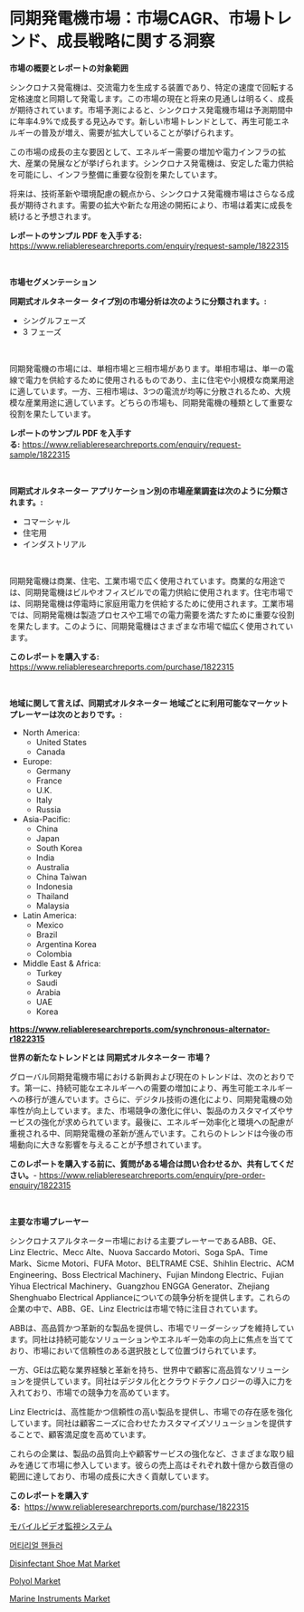 <p><h1>同期発電機市場：市場CAGR、市場トレンド、成長戦略に関する洞察</h1></p><p><strong>市場の概要とレポートの対象範囲</strong></p>
<p><p>シンクロナス発電機は、交流電力を生成する装置であり、特定の速度で回転する定格速度と同期して発電します。この市場の現在と将来の見通しは明るく、成長が期待されています。市場予測によると、シンクロナス発電機市場は予測期間中に年率4.9%で成長する見込みです。新しい市場トレンドとして、再生可能エネルギーの普及が増え、需要が拡大していることが挙げられます。</p><p>この市場の成長の主な要因として、エネルギー需要の増加や電力インフラの拡大、産業の発展などが挙げられます。シンクロナス発電機は、安定した電力供給を可能にし、インフラ整備に重要な役割を果たしています。</p><p>将来は、技術革新や環境配慮の観点から、シンクロナス発電機市場はさらなる成長が期待されます。需要の拡大や新たな用途の開拓により、市場は着実に成長を続けると予想されます。</p></p>
<p><strong>レポートのサンプル PDF を入手する:</strong> <a href="https://www.reliableresearchreports.com/enquiry/request-sample/1822315">https://www.reliableresearchreports.com/enquiry/request-sample/1822315</a></p>
<p>&nbsp;</p>
<p><strong>市場セグメンテーション</strong></p>
<p><strong>同期式オルタネーター タイプ別の市場分析は次のように分類されます。:</strong></p>
<p><ul><li>シングルフェーズ</li><li>3 フェーズ</li></ul></p>
<p>&nbsp;</p>
<p><p>同期発電機の市場には、単相市場と三相市場があります。単相市場は、単一の電線で電力を供給するために使用されるものであり、主に住宅や小規模な商業用途に適しています。一方、三相市場は、3つの電流が均等に分散されるため、大規模な産業用途に適しています。どちらの市場も、同期発電機の種類として重要な役割を果たしています。</p></p>
<p><strong>レポートのサンプル PDF を入手する:</strong>&nbsp;<a href="https://www.reliableresearchreports.com/enquiry/request-sample/1822315">https://www.reliableresearchreports.com/enquiry/request-sample/1822315</a></p>
<p>&nbsp;</p>
<p><strong> 同期式オルタネーター アプリケーション別の市場産業調査は次のように分類されます。:</strong></p>
<p><ul><li>コマーシャル</li><li>住宅用</li><li>インダストリアル</li></ul></p>
<p>&nbsp;</p>
<p><p>同期発電機は商業、住宅、工業市場で広く使用されています。商業的な用途では、同期発電機はビルやオフィスビルでの電力供給に使用されます。住宅市場では、同期発電機は停電時に家庭用電力を供給するために使用されます。工業市場では、同期発電機は製造プロセスや工場での電力需要を満たすために重要な役割を果たします。このように、同期発電機はさまざまな市場で幅広く使用されています。</p></p>
<p><strong>このレポートを購入する:</strong>&nbsp; <a href="https://www.reliableresearchreports.com/purchase/1822315">https://www.reliableresearchreports.com/purchase/1822315</a></p>
<p>&nbsp;</p>
<p><strong>地域に関して言えば、同期式オルタネーター 地域ごとに利用可能なマーケットプレーヤーは次のとおりです。:</strong></p>
<p><ul>
    <li>
        North America:
        <ul>
            <li>United States</li>
            <li>Canada</li>
        </ul>
    </li>
    <li>
        Europe:
        <ul>
            <li>Germany</li>
            <li>France</li>
            <li>U.K.</li>
            <li>Italy</li>
            <li>Russia</li>
        </ul>
    </li>
    <li>
        Asia-Pacific:
        <ul>
            <li>China</li>
            <li>Japan</li>
            <li>South Korea</li>
            <li>India</li>
            <li>Australia</li>
            <li>China Taiwan</li>
            <li>Indonesia</li>
            <li>Thailand</li>
            <li>Malaysia</li>
        </ul>
    </li>
    <li>
        Latin America:
        <ul>
            <li>Mexico</li>
            <li>Brazil</li>
            <li>Argentina Korea</li>
            <li>Colombia</li>
        </ul>
    </li>
    <li>
        Middle East & Africa:
        <ul>
            <li>Turkey</li>
            <li>Saudi</li>
            <li>Arabia</li>
            <li>UAE</li>
            <li>Korea</li>
        </ul>
    </li>
    </ul></p>
<p><strong><a href="https://www.reliableresearchreports.com/synchronous-alternator-r1822315">https://www.reliableresearchreports.com/synchronous-alternator-r1822315</a></strong>&nbsp;</p>
<p><strong>世界の新たなトレンドとは 同期式オルタネーター 市場？</strong></p>
<p><p>グローバル同期発電機市場における新興および現在のトレンドは、次のとおりです。第一に、持続可能なエネルギーへの需要の増加により、再生可能エネルギーへの移行が進んでいます。さらに、デジタル技術の進化により、同期発電機の効率性が向上しています。また、市場競争の激化に伴い、製品のカスタマイズやサービスの強化が求められています。最後に、エネルギー効率化と環境への配慮が重視される中、同期発電機の革新が進んでいます。これらのトレンドは今後の市場動向に大きな影響を与えることが予想されています。</p></p>
<p><strong>このレポートを購入する前に、質問がある場合は問い合わせるか、共有してください。</strong>- <a href="https://www.reliableresearchreports.com/enquiry/pre-order-enquiry/1822315">https://www.reliableresearchreports.com/enquiry/pre-order-enquiry/1822315</a></p>
<p>&nbsp;</p>
<p><strong>主要な市場プレーヤー</strong></p>
<p><p>シンクロナスアルタネーター市場における主要プレーヤーであるABB、GE、Linz Electric、Mecc Alte、Nuova Saccardo Motori、Soga SpA、Time Mark、Sicme Motori、FUFA Motor、BELTRAME CSE、Shihlin Electric、ACM Engineering、Boss Electrical Machinery、Fujian Mindong Electric、Fujian Yihua Electrical Machinery、Guangzhou ENGGA Generator、Zhejiang Shenghuabo Electrical Applianceについての競争分析を提供します。これらの企業の中で、ABB、GE、Linz Electricは市場で特に注目されています。</p><p>ABBは、高品質かつ革新的な製品を提供し、市場でリーダーシップを維持しています。同社は持続可能なソリューションやエネルギー効率の向上に焦点を当てており、市場において信頼性のある選択肢として位置づけられています。</p><p>一方、GEは広範な業界経験と革新を持ち、世界中で顧客に高品質なソリューションを提供しています。同社はデジタル化とクラウドテクノロジーの導入に力を入れており、市場での競争力を高めています。</p><p>Linz Electricは、高性能かつ信頼性の高い製品を提供し、市場での存在感を強化しています。同社は顧客ニーズに合わせたカスタマイズソリューションを提供することで、顧客満足度を高めています。</p><p>これらの企業は、製品の品質向上や顧客サービスの強化など、さまざまな取り組みを通じて市場に参入しています。彼らの売上高はそれぞれ数十億から数百億の範囲に達しており、市場の成長に大きく貢献しています。</p></p>
<p><strong>このレポートを購入する:</strong>&nbsp;&nbsp;<a href="https://www.reliableresearchreports.com/purchase/1822315">https://www.reliableresearchreports.com/purchase/1822315</a></p>
<p><p><a href="https://medium.com/@samirmayert28/%E3%83%A2%E3%83%90%E3%82%A4%E3%83%AB%E3%83%93%E3%83%87%E3%82%AA%E7%9B%A3%E8%A6%96%E3%82%B7%E3%82%B9%E3%83%86%E3%83%A0%E5%B8%82%E5%A0%B4-%E7%AB%B6%E4%BA%89%E5%88%86%E6%9E%90-%E5%B8%82%E5%A0%B4%E5%8B%95%E5%90%91-%E3%81%8A%E3%82%88%E3%81%B32031%E5%B9%B4%E3%81%BE%E3%81%A7%E3%81%AE%E4%BA%88%E6%B8%AC-eb9a9bba48f3">モバイルビデオ監視システム</a></p><p><a href="https://medium.com/@alanperkins1921/%EC%9E%AC%EB%A3%8C-%ED%95%B8%EB%93%A4%EB%9F%AC-%EC%8B%9C%EC%9E%A5-%EA%B7%9C%EB%AA%A8-cagr-%ED%8A%B8%EB%A0%8C%EB%93%9C-2024-2030-45e5e02a3684">머티리얼 핸들러</a></p><p><a href="https://www.linkedin.com/pulse/disinfectant-shoe-mat-market-outlook-industry-overview-oxl1e?trackingId=AIB0WqyGUNw8QzElzmYnUA%3D%3D">Disinfectant Shoe Mat Market</a></p><p><a href="https://www.linkedin.com/pulse/polyol-market-size-furnishes-valuable-information-encompassing-jgbwe?trackingId=Vhm%2Bq%2BpnZS4IAy5onDt3cw%3D%3D">Polyol Market</a></p><p><a href="https://github.com/nicholepatriciadoylenwnrjr0/Market-Research-Report-List-2/blob/main/marine-instruments-market.md">Marine Instruments Market</a></p></p>